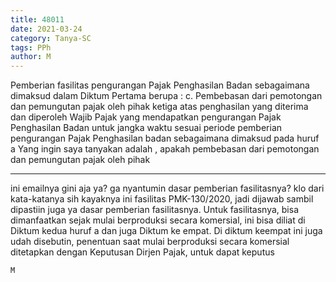 ```yaml
---
title: 48011
date: 2021-03-24
category: Tanya-SC
tags: PPh
author: M
---
```


Pemberian fasilitas pengurangan Pajak Penghasilan Badan sebagaimana dimaksud dalam Diktum Pertama berupa : c. Pembebasan dari pemotongan dan pemungutan pajak oleh pihak ketiga atas penghasilan yang diterima dan diperoleh Wajib Pajak yang mendapatkan pengurangan Pajak Penghasilan Badan untuk jangka waktu sesuai periode pemberian pengurangan Pajak Penghasilan badan sebagaimana dimaksud pada huruf a Yang ingin saya tanyakan adalah , apakah pembebasan dari pemotongan dan pemungutan pajak oleh pihak

---

ini emailnya gini aja ya? ga nyantumin dasar pemberian fasilitasnya? klo dari kata-katanya sih kayaknya ini fasilitas PMK-130/2020, jadi dijawab sambil dipastiin juga ya dasar pemberian fasilitasnya. Untuk fasilitasnya, bisa dimanfaatkan sejak mulai berproduksi secara komersial, ini bisa diliat di Diktum kedua huruf a dan juga Diktum ke empat. Di diktum keempat ini juga udah disebutin, penentuan saat mulai berproduksi secara komersial ditetapkan dengan Keputusan Dirjen Pajak, untuk dapat keputus

`M`
